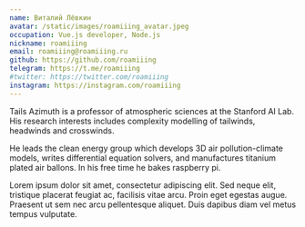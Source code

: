 ```yaml
---
name: Виталий Лёвкин
avatar: /static/images/roamiiing_avatar.jpeg
occupation: Vue.js developer, Node.js
nickname: roamiiing
email: roamiiing@roamiiing.ru
github: https://github.com/roamiiing
telegram: https://t.me/roamiiing
#twitter: https://twitter.com/roamiiing
instagram: https://instagram.com/roamiiing
---
```


Tails Azimuth is a professor of atmospheric sciences at the Stanford AI Lab. His research interests includes complexity modelling of tailwinds, headwinds and crosswinds.

He leads the clean energy group which develops 3D air pollution-climate models, writes differential equation solvers, and manufactures titanium plated air ballons. In his free time he bakes raspberry pi.

Lorem ipsum dolor sit amet, consectetur adipiscing elit. Sed neque elit, tristique placerat feugiat ac, facilisis vitae arcu. Proin eget egestas augue. Praesent ut sem nec arcu pellentesque aliquet. Duis dapibus diam vel metus tempus vulputate.
